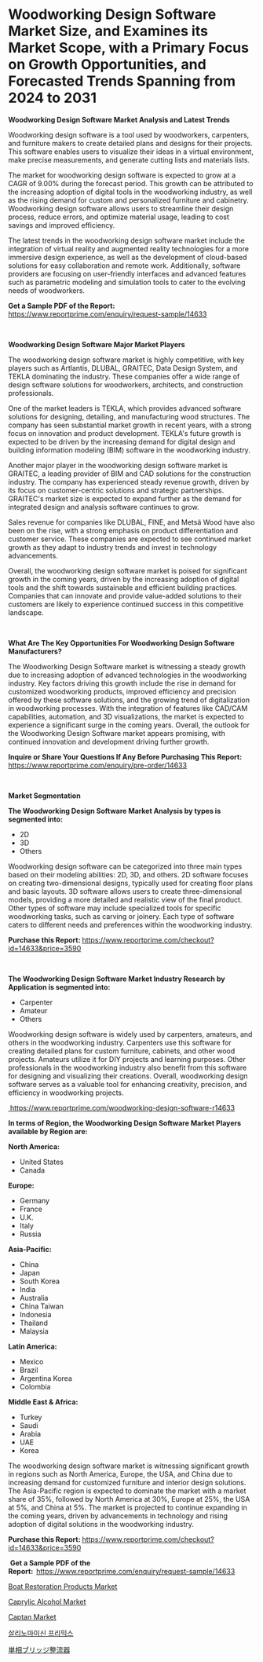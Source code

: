 <p><h1>Woodworking Design Software Market Size, and Examines its Market Scope, with a Primary Focus on Growth Opportunities, and Forecasted Trends Spanning from 2024 to 2031</h1></p><p><strong>Woodworking Design Software Market Analysis and Latest Trends</strong></p>
<p><p>Woodworking design software is a tool used by woodworkers, carpenters, and furniture makers to create detailed plans and designs for their projects. This software enables users to visualize their ideas in a virtual environment, make precise measurements, and generate cutting lists and materials lists.</p><p>The market for woodworking design software is expected to grow at a CAGR of 9.00% during the forecast period. This growth can be attributed to the increasing adoption of digital tools in the woodworking industry, as well as the rising demand for custom and personalized furniture and cabinetry. Woodworking design software allows users to streamline their design process, reduce errors, and optimize material usage, leading to cost savings and improved efficiency.</p><p>The latest trends in the woodworking design software market include the integration of virtual reality and augmented reality technologies for a more immersive design experience, as well as the development of cloud-based solutions for easy collaboration and remote work. Additionally, software providers are focusing on user-friendly interfaces and advanced features such as parametric modeling and simulation tools to cater to the evolving needs of woodworkers.</p></p>
<p><strong>Get a Sample PDF of the Report:&nbsp;</strong> <a href="https://www.reportprime.com/enquiry/request-sample/14633">https://www.reportprime.com/enquiry/request-sample/14633</a></p>
<p>&nbsp;</p>
<p><strong>Woodworking Design Software Major Market Players</strong></p>
<p><p>The woodworking design software market is highly competitive, with key players such as Artlantis, DLUBAL, GRAITEC, Data Design System, and TEKLA dominating the industry. These companies offer a wide range of design software solutions for woodworkers, architects, and construction professionals.</p><p>One of the market leaders is TEKLA, which provides advanced software solutions for designing, detailing, and manufacturing wood structures. The company has seen substantial market growth in recent years, with a strong focus on innovation and product development. TEKLA's future growth is expected to be driven by the increasing demand for digital design and building information modeling (BIM) software in the woodworking industry.</p><p>Another major player in the woodworking design software market is GRAITEC, a leading provider of BIM and CAD solutions for the construction industry. The company has experienced steady revenue growth, driven by its focus on customer-centric solutions and strategic partnerships. GRAITEC's market size is expected to expand further as the demand for integrated design and analysis software continues to grow.</p><p>Sales revenue for companies like DLUBAL, FINE, and Metsä Wood have also been on the rise, with a strong emphasis on product differentiation and customer service. These companies are expected to see continued market growth as they adapt to industry trends and invest in technology advancements.</p><p>Overall, the woodworking design software market is poised for significant growth in the coming years, driven by the increasing adoption of digital tools and the shift towards sustainable and efficient building practices. Companies that can innovate and provide value-added solutions to their customers are likely to experience continued success in this competitive landscape.</p></p>
<p>&nbsp;</p>
<p><strong>What Are The Key Opportunities For Woodworking Design Software Manufacturers?</strong></p>
<p><p>The Woodworking Design Software market is witnessing a steady growth due to increasing adoption of advanced technologies in the woodworking industry. Key factors driving this growth include the rise in demand for customized woodworking products, improved efficiency and precision offered by these software solutions, and the growing trend of digitalization in woodworking processes. With the integration of features like CAD/CAM capabilities, automation, and 3D visualizations, the market is expected to experience a significant surge in the coming years. Overall, the outlook for the Woodworking Design Software market appears promising, with continued innovation and development driving further growth.</p></p>
<p><strong>Inquire or Share Your Questions If Any Before Purchasing This Report:</strong> <a href="https://www.reportprime.com/enquiry/pre-order/14633">https://www.reportprime.com/enquiry/pre-order/14633</a></p>
<p>&nbsp;</p>
<p><strong>Market Segmentation</strong></p>
<p><strong>The Woodworking Design Software Market Analysis by types is segmented into:</strong></p>
<p><ul><li>2D</li><li>3D</li><li>Others</li></ul></p>
<p><p>Woodworking design software can be categorized into three main types based on their modeling abilities: 2D, 3D, and others. 2D software focuses on creating two-dimensional designs, typically used for creating floor plans and basic layouts. 3D software allows users to create three-dimensional models, providing a more detailed and realistic view of the final product. Other types of software may include specialized tools for specific woodworking tasks, such as carving or joinery. Each type of software caters to different needs and preferences within the woodworking industry.</p></p>
<p><strong>Purchase this Report:&nbsp;</strong><a href="https://www.reportprime.com/checkout?id=14633&price=3590">https://www.reportprime.com/checkout?id=14633&price=3590</a></p>
<p>&nbsp;</p>
<p><strong>The Woodworking Design Software Market Industry Research by Application is segmented into:</strong></p>
<p><ul><li>Carpenter</li><li>Amateur</li><li>Others</li></ul></p>
<p><p>Woodworking design software is widely used by carpenters, amateurs, and others in the woodworking industry. Carpenters use this software for creating detailed plans for custom furniture, cabinets, and other wood projects. Amateurs utilize it for DIY projects and learning purposes. Other professionals in the woodworking industry also benefit from this software for designing and visualizing their creations. Overall, woodworking design software serves as a valuable tool for enhancing creativity, precision, and efficiency in woodworking projects.</p></p>
<p><a href="https://www.reportprime.com/woodworking-design-software-r14633">&nbsp;https://www.reportprime.com/woodworking-design-software-r14633</a></p>
<p><strong>In terms of Region, the Woodworking Design Software Market Players available by Region are:</strong></p>
<p>
    <p> <strong> North America: </strong>
        <ul>
            <li>United States</li>
            <li>Canada</li>
        </ul>
        </p> 
    <p> <strong> Europe: </strong>
        <ul>
            <li>Germany</li>
            <li>France</li>
            <li>U.K.</li>
            <li>Italy</li>
            <li>Russia</li>
        </ul>
        </p> 
    <p> <strong> Asia-Pacific: </strong>
        <ul>
            <li>China</li>
            <li>Japan</li>
            <li>South Korea</li>
            <li>India</li>
            <li>Australia</li>
            <li>China Taiwan</li>
            <li>Indonesia</li>
            <li>Thailand</li>
            <li>Malaysia</li>
        </ul>
        </p> 
    <p> <strong> Latin America: </strong>
        <ul>
            <li>Mexico</li>
            <li>Brazil</li>
            <li>Argentina Korea</li>
            <li>Colombia</li>
        </ul>
        </p> 
    <p> <strong> Middle East & Africa: </strong>
        <ul>
            <li>Turkey</li>
            <li>Saudi</li>
            <li>Arabia</li>
            <li>UAE</li>
            <li>Korea</li>
        </ul>
    </p>
    </p>
<p><p>The woodworking design software market is witnessing significant growth in regions such as North America, Europe, the USA, and China due to increasing demand for customized furniture and interior design solutions. The Asia-Pacific region is expected to dominate the market with a market share of 35%, followed by North America at 30%, Europe at 25%, the USA at 5%, and China at 5%. The market is projected to continue expanding in the coming years, driven by advancements in technology and rising adoption of digital solutions in the woodworking industry.</p></p>
<p><strong>Purchase this Report: </strong><a href="https://www.reportprime.com/checkout?id=14633&price=3590">https://www.reportprime.com/checkout?id=14633&price=3590</a></p>
<p>&nbsp;<strong>Get a Sample PDF of the Report:&nbsp;&nbsp;</strong><a href="https://www.reportprime.com/enquiry/request-sample/14633">https://www.reportprime.com/enquiry/request-sample/14633</a></p>
<p><strong></strong></p>
<p><p><a href="https://github.com/jerrycopelandthomaswsqd8q/Market-Research-Report-List-2/blob/main/boat-restoration-products-market.md">Boat Restoration Products Market</a></p><p><a href="https://issuu.com/reportprime-2/docs/caprylic-alcohol-market-size-2030.pptx">Caprylic Alcohol Market</a></p><p><a href="https://issuu.com/reportprime-2/docs/captan-market-size-2030.pptx">Captan Market</a></p><p><a href="https://github.com/BrettWeberrt8767765/Market-Research-Report-List-1/blob/main/890083323207.md">살리노마이신 프리믹스</a></p><p><a href="https://github.com/hilmi-2a/Market-Research-Report-List-1/blob/main/774822625496.md">単相ブリッジ整流器</a></p></p>